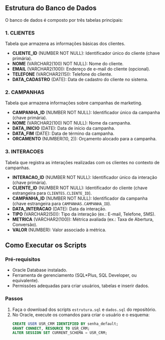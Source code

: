 

## Estrutura do Banco de Dados
O banco de dados é composto por três tabelas principais:

### 1. CLIENTES
Tabela que armazena as informações básicas dos clientes.
- **CLIENTE_ID** (NUMBER NOT NULL): Identificador único do cliente (chave primária).
- **NOME** (VARCHAR2(100) NOT NULL): Nome do cliente.
- **EMAIL** (VARCHAR2(100)): Endereço de e-mail do cliente (opcional).
- **TELEFONE** (VARCHAR2(15)): Telefone do cliente.
- **DATA_CADASTRO** (DATE): Data de cadastro do cliente no sistema.

### 2. CAMPANHAS
Tabela que armazena informações sobre campanhas de marketing.
- **CAMPANHA_ID** (NUMBER NOT NULL): Identificador único da campanha (chave primária).
- **NOME** (VARCHAR2(100) NOT NULL): Nome da campanha.
- **DATA_INICIO** (DATE): Data de início da campanha.
- **DATA_FIM** (DATE): Data de término da campanha.
- **ORCAMENTO** (NUMBER(10, 2)): Orçamento alocado para a campanha.

### 3. INTERACOES
Tabela que registra as interações realizadas com os clientes no contexto de campanhas.
- **INTERACAO_ID** (NUMBER NOT NULL): Identificador único da interação (chave primária).
- **CLIENTE_ID** (NUMBER NOT NULL): Identificador do cliente (chave estrangeira para `CLIENTES.CLIENTE_ID`).
- **CAMPANHA_ID** (NUMBER NOT NULL): Identificador da campanha (chave estrangeira para `CAMPANHAS.CAMPANHA_ID`).
- **DATA_INTERACAO** (DATE): Data da interação.
- **TIPO** (VARCHAR2(50)): Tipo da interação (ex.: E-mail, Telefone, SMS).
- **METRICA** (VARCHAR2(100)): Métrica avaliada (ex.: Taxa de Abertura, Conversão).
- **VALOR** (NUMBER): Valor associado à métrica.

## Como Executar os Scripts
### Pré-requisitos
- Oracle Database instalado.
- Ferramenta de gerenciamento (SQL*Plus, SQL Developer, ou equivalente).
- Permissões adequadas para criar usuários, tabelas e inserir dados.

### Passos
1. Faça o download dos scripts `estrutura.sql` e `dados.sql` do repositório.
2. No Oracle, execute os comandos para criar o usuário e o esquema:
   ```sql
   CREATE USER USR_CRM IDENTIFIED BY senha_default;
   GRANT CONNECT, RESOURCE TO USR_CRM;
   ALTER SESSION SET CURRENT_SCHEMA = USR_CRM;

